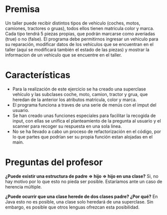 # Premisa
Un taller puede recibir distintos tipos de vehiculo (coches, motos, camiones, tractores o gruas), todos ellos tienen matricula color y marca. Cada tipo tendrá 5 piezas propias, que podrán marcarse como averiadas (true) o no (false). El programa debe permitirnos ingresar un vehiculo para su reparación, modificar datos de los vehículos que se encuentran en el taller (aquí se modificará también el estado de las piezas) y mostrar la informacion de un vehiculo que se encuentre en el taller.

# Características 
- Para la realización de este ejercicio se ha creado una superclase vehículo y las subclases coche, moto, camion, tractor y grua, que heredan de la anterior los atributos matrícula, color y marca. 
- El programa funciona a traves de una serie de menús con el imput del usuario.
- Se han creado unas funciones especiales para facilitar la recogida de input, con ellas se unifica el planteamiento de la pregunta al usuario y el scanner para recoger su respuesta en una sola linea.
- No se ha llevado a cabo un proceso de refactorización en el código, por lo que partes que podrían ser su propia función estan alojadas en el main.

# Preguntas del profesor 
**¿Puede existir una estructura de padre => hijo => hijo en una clase?**
Si, no hay motivo por lo que esto no pieda ser posible. Estaríamos ante un caso de herencia múltiple.

**¿Puede ocurrir que una clase herede de dos clases padre? ¿Por qué?**
En Java esto no es posible, una clase solo heredará de una superclase. Sin embargo, es posible que otros lenguas ofrezcan esta posibilidad.
